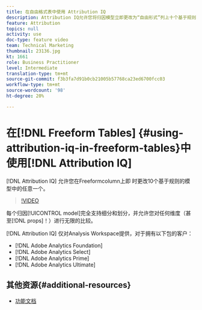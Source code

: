 ```yaml
---
title: 在自由格式表中使用 Attribution IQ
description: Attribution IQ允许您将归因模型立即更改为“自由形式”列上十个基于规则的模型中的任何一个。
feature: Attribution
topics: null
activity: use
doc-type: feature video
team: Technical Marketing
thumbnail: 23136.jpg
kt: 1661
role: Business Practitioner
level: Intermediate
translation-type: tm+mt
source-git-commit: f3b3fa7d91b0cb21005b57768ca23ed6700fcc03
workflow-type: tm+mt
source-wordcount: '98'
ht-degree: 20%

---
```



# 在[!DNL Freeform Tables] {#using-attribution-iq-in-freeform-tables}中使用[!DNL Attribution IQ]

[!DNL Attribution IQ] 允许您在Freeformcolumn上即  时更改10个基于规则的模  型中的任意一个。

>[!VIDEO](https://video.tv.adobe.com/v/23136/?quality=12)

每个归因[!UICONTROL model]完全支持细分和划分，并允许您对任何维度（甚至[!DNL props]！）进行无限的比较。

[!DNL Attribution IQ] 仅对Analysis Workspace提供，对于拥有以下包的客户：

* [!DNL Adobe Analytics Foundation]
* [!DNL Adobe Analytics Select]
* [!DNL Adobe Analytics Prime]
* [!DNL Adobe Analytics Ultimate]

## 其他资源{#additional-resources}

* [功能文档](https://marketing.adobe.com/resources/help/en_US/analytics/analysis-workspace/attribution.html)